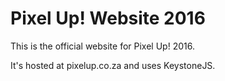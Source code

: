 Pixel Up! Website 2016
================

This is the official website for Pixel Up! 2016.

It's hosted at pixelup.co.za and uses KeystoneJS.
